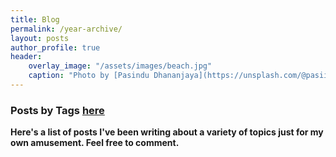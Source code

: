 ```yaml
---
title: Blog
permalink: /year-archive/
layout: posts
author_profile: true
header:
    overlay_image: "/assets/images/beach.jpg"
    caption: "Photo by [Pasindu Dhananjaya](https://unsplash.com/@pasiiijay) on [Unsplash](https://unsplash.com)"
---
```

### Posts by <strong><i class="fas fa-fw fa-tags" aria-hidden="true"></i>  Tags [here](/tags)

Here's a list of posts I've been writing about a variety of topics just for my own amusement. Feel free to comment.

<!-- <ul> -->
<!--   {% for post in site.posts %} -->
<!--     {% unless post.next %} -->
<!--       <font color="#778899"><h2>{{ post.date | date: '%Y %b' }}</h2></font> -->
<!--     {% else %} -->
<!--       {% capture year %}{{ post.date | date: '%Y %b' }}{% endcapture %} -->
<!--       {% capture nyear %}{{ post.next.date | date: '%Y %b' }}{% endcapture %} -->
<!--       {% if year != nyear %} -->
<!--         <font color="#778899"><h2>{{ post.date | date: '%Y %b' }}</h2></font> -->
<!--       {% endif %} -->

<!--     {% endunless %} -->
<!--    {% include archive-single.html %} -->
<!--   {% endfor %} -->
<!-- </ul> -->
